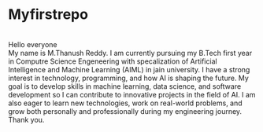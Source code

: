 # Myfirstrepo
<br>
Hello everyone
<br>
My name is M.Thanush Reddy. I am currently pursuing my B.Tech first year in Computre Science Engeneering with specalization of Artificial Intelligence and Machine Learning (AIML) in jain university. I have a strong interest in technology, programming, and how AI is shaping the future. My goal is to develop skills in machine learning, data science, and software development so I can contribute to innovative projects in the field of AI. I am also eager to learn new technologies, work on real-world problems, and grow both personally and professionally during my engineering journey.
<br>
Thank you.
